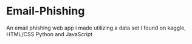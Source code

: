 # Email-Phishing
An email phishing web app i made utilizing a data set I found on kaggle, HTML/CSS Python and JavaScript
